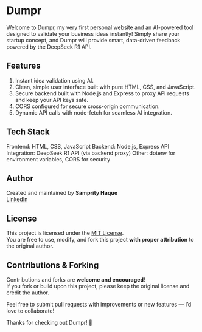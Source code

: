 # Dumpr
Welcome to Dumpr, my very first personal website and an AI-powered tool designed to validate your business ideas instantly! Simply share your startup concept, and Dumpr will provide smart, data-driven feedback powered by the DeepSeek R1 API.

## Features
1. Instant idea validation using AI.
2. Clean, simple user interface built with pure HTML, CSS, and JavaScript.
3. Secure backend built with Node.js and Express to proxy API requests and keep your API keys safe.
4. CORS configured for secure cross-origin communication.
5. Dynamic API calls with node-fetch for seamless AI integration.

## Tech Stack
Frontend: HTML, CSS, JavaScript
Backend: Node.js, Express
API Integration: DeepSeek R1 API (via backend proxy)
Other: dotenv for environment variables, CORS for security

## Author

Created and maintained by **Samprity Haque**  
[LinkedIn](https://www.linkedin.com/in/hsamprity)

## License

This project is licensed under the [MIT License](LICENSE).  
You are free to use, modify, and fork this project **with proper attribution** to the original author.

## Contributions & Forking

Contributions and forks are **welcome and encouraged**!  
If you fork or build upon this project, please keep the original license and credit the author.  

Feel free to submit pull requests with improvements or new features — I’d love to collaborate!

Thanks for checking out Dumpr! 🚀


